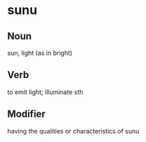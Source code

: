 sunu
===

Noun
---

sun, light (as in bright)

Verb
---

to emit light; illuminate sth

Modifier
---

having the qualities or characteristics of sunu